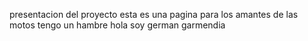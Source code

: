 presentacion del proyecto
esta es una pagina para los amantes de las motos
tengo un hambre 
hola soy german garmendia


